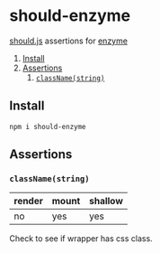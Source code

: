 # should-enzyme

[should.js](https://shouldjs.github.io/) assertions for [enzyme](https://github.com/airbnb/enzyme)

1. [Install](#install)
1. [Assertions](#assertions)
	1. [`className(string)`](#classNamestring)

## Install

`npm i should-enzyme`

## Assertions

### `className(string)`

| render | mount | shallow |
| -------|-------|-------- |
| no     | yes   | yes     |

Check to see if wrapper has css class. 
